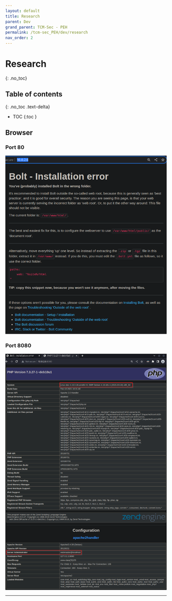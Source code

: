 ```yaml
---
layout: default
title: Research
parent: Dev
grand_parent: TCM-Sec - PEH
permalink: /tcm-sec_PEH/dev/research
nav_order: 2
---
```


# Research <!-- markdownlint-disable-line MD025 MD022 -->
{: .no_toc}

## Table of contents <!-- markdownlint-disable-line MD022 -->
{: .no_toc .text-delta}

- TOC
{:toc }

## Browser

### Port 80

![port 80](../../assets/TCM-Sec/Dev/80.png)

### Port 8080

![Alt text](../../assets/TCM-Sec/Dev/8080.png)

---

